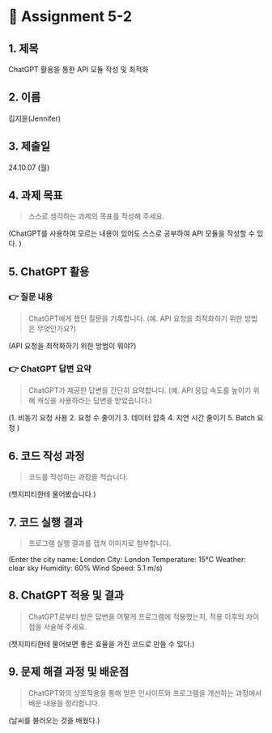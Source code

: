 # 📌 Assignment 5-2

## 1. 제목

ChatGPT 활용을 통한 API 모듈 작성 및 최적화

## 2. 이름

김지윤(Jennifer)

## 3. 제출일

24.10.07 (월)

## 4. 과제 목표

> 스스로 생각하는 과제의 목표를 작성해 주세요.

(ChatGPT를 사용하여 모르는 내용이 있어도 스스로 공부하여 API 모듈을 작성할 수 있다. )

## 5. ChatGPT 활용

### 👉 질문 내용

> ChatGPT에게 했던 질문을 기록합니다. (예. API 요청을 최적화하기 위한 방법은 무엇인가요?)

(API 요청을 최적화하기 위한 방법이 뭐야?)

### 👉 ChatGPT 답변 요약

> ChatGPT가 제공한 답변을 간단히 요약합니다. (예. API 응답 속도를 높이기 위해 캐싱을 사용하라는 답변을 받았습니다.)

(1. 비동기 요청 사용
2. 요청 수 줄이기
3. 데이터 압축
4. 지연 시간 줄이기
5. Batch 요청
)

## 6. 코드 작성 과정

> 코드를 작성하는 과정을 적습니다.

(챗지피티한테 물어봤습니다.)

## 7. 코드 실행 결과

> 프로그램 실행 결과를 캡쳐 이미지로 첨부합니다.

(Enter the city name: London
City: London
Temperature: 15°C
Weather: clear sky
Humidity: 60%
Wind Speed: 5.1 m/s)

## 8. ChatGPT 적용 및 결과

> ChatGPT로부터 받은 답변을 어떻게 프로그램에 적용했는지, 적용 이후의 차이점을 서술해 주세요.

(챗지피티한테 물어보면 좋은 효율을 가진 코드로 만들 수 있다.)

## 9. 문제 해결 과정 및 배운점

> ChatGPT와의 상호작용을 통해 얻은 인사이트와 프로그램을 개선하는 과정에서 배운 내용을 정리합니다.

(날씨를 불러오는 것을 배웠다.)
